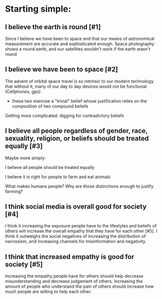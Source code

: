 # Starting simple:

## I believe the earth is round [#1]
Since I believe we have been to space and that our means of astronomical measurement are accurate and sophisticated enough. Space photography shows a round earth, and our satellites wouldn't work if the earth wasn't round

## I believe we have been to space [#2]
The advent of orbital space travel is so intrinsic to our modern technology that without it, many of our day to day devices would not be functional. (Cellphones, gps)

* these two exercise a "trivial" belief whose justification relies on the composition of two compound beliefs

Getting more complicated: digging for contradictory beliefs

## I believe all people regardless of gender, race, sexuality, religion, or beliefs should be treated equally [#3]

Maybe more simply:

I believe all people should be treated equally

I believe it is right for people to farm and eat animals

What makes humans people? Why are those distinctions enough to justify farming?

## I think social media is overall good for society [#4]
I think it increasing the exposure people have to the lifestyles and beliefs of
others will increase the overall empathy that they have for each other [#5]. I think
it outweighs the social negatives of increasing the distribution of narcissism,
and increasing channels for misinformation and negativity.

## I think that increased empathy is good for society [#5]
Increasing the empathy people have for others should help decrease
misunderstanding and decrease judgement of others. Increasing the amount of
people who understand the pain of others should increase how much people are
willing to help each other.

